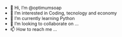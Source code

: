 - 👋 Hi, I’m @optimumsoap
- 👀 I’m interested in Coding, tecnology and economy
- 🌱 I’m currently learning Python
- 💞️ I’m looking to collaborate on ...
- 📫 How to reach me ...

<!---
optimumsoap/optimumsoap is a ✨ special ✨ repository because its `README.md` (this file) appears on your GitHub profile.
You can click the Preview link to take a look at your changes.
--->
